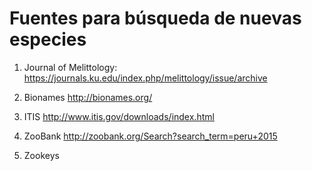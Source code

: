 # Fuentes para búsqueda de nuevas especies

1. Journal of Melittology: <https://journals.ku.edu/index.php/melittology/issue/archive>

2. Bionames <http://bionames.org/>

3. ITIS <http://www.itis.gov/downloads/index.html>

4. ZooBank <http://zoobank.org/Search?search_term=peru+2015>

5. Zookeys
